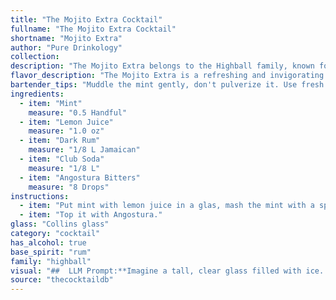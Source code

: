 ```yaml
---
title: "The Mojito Extra Cocktail"
fullname: "The Mojito Extra Cocktail"
shortname: "Mojito Extra"
author: "Pure Drinkology"
collection:
description: "The Mojito Extra belongs to the Highball family, known for their tall, refreshing nature.  It's a riff on the classic Cuban Mojito, featuring the same core ingredients - mint, lime, rum, and soda - but with the addition of Angostura Bitters for a complex, aromatic twist. "
flavor_description: "The Mojito Extra is a refreshing and invigorating cocktail. Its taste profile features a vibrant mint and citrus burst, balanced by the smooth sweetness of dark rum. The addition of Angostura bitters adds a subtle complexity with notes of spice and herbs, while the club soda provides a crisp and effervescent finish.  "
bartender_tips: "Muddle the mint gently, don't pulverize it. Use fresh lime juice, not bottled. A good quality dark rum is essential.  Add the club soda just before serving to keep the fizz.  A dash of bitters balances the sweetness and adds complexity.  Garnish with a mint sprig and a lime wheel. "
ingredients:
  - item: "Mint"
    measure: "0.5 Handful"
  - item: "Lemon Juice"
    measure: "1.0 oz"
  - item: "Dark Rum"
    measure: "1/8 L Jamaican"
  - item: "Club Soda"
    measure: "1/8 L"
  - item: "Angostura Bitters"
    measure: "8 Drops"
instructions:
  - item: "Put mint with lemon juice in a glas, mash the mint with a spoon, ice, rum & fill up with club soda."
  - item: "Top it with Angostura."
glass: "Collins glass"
category: "cocktail"
has_alcohol: true
base_spirit: "rum"
family: "highball"
visual: "##  LLM Prompt:**Imagine a tall, clear glass filled with ice. The glass is rimmed with sugar, and the ice is partially submerged in a vibrant, emerald green liquid. Tiny bubbles rise from the depths of the glass, creating a playful, swirling effect.  A sprig of fresh mint, with delicate leaves still clinging to the stem, rests on the edge of the glass, its aroma mingling with the sweet, citrusy scent of the drink.  A single, ruby-red dash of Angostura Bitters adorns the surface, creating a beautiful contrast against the green and white of the drink.  Describe this scene in vivid detail, highlighting the colors, textures, and aromas that contribute to the visual appeal of the Mojito Extra.** "
source: "thecocktaildb"
---
```


